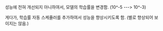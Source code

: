 성능에 전혀 개선되지 아니하여서, 모델의 학습률을 변경함. (10^-5 ---> 10^-3)

게다가, 학습률 자동 스케쥴러를 추가하여서 성능을 향상시키도록 함. (별로 향상되어 보이지는 않음.)
